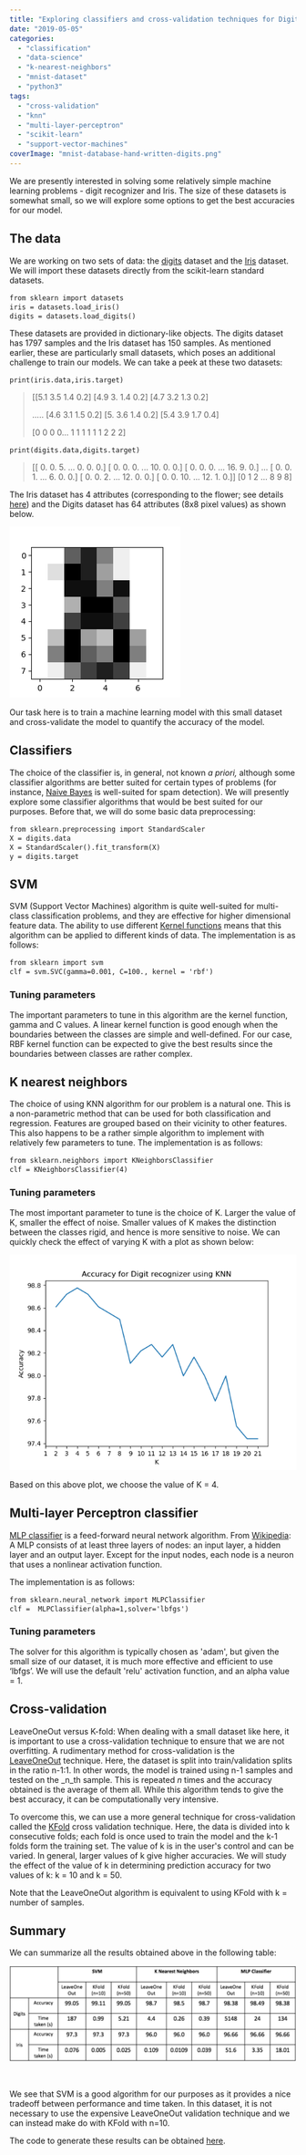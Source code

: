```yaml
---
title: "Exploring classifiers and cross-validation techniques for Digits and Iris datasets"
date: "2019-05-05"
categories: 
  - "classification"
  - "data-science"
  - "k-nearest-neighbors"
  - "mnist-dataset"
  - "python3"
tags: 
  - "cross-validation"
  - "knn"
  - "multi-layer-perceptron"
  - "scikit-learn"
  - "support-vector-machines"
coverImage: "mnist-database-hand-written-digits.png"
---
```


We are presently interested in solving some relatively simple machine learning problems - digit recognizer and Iris. The size of these datasets is somewhat small, so we will explore some options to get the best accuracies for our model. 

## The data

We are working on two sets of data: the [digits](http://archive.ics.uci.edu/ml/datasets/Pen-Based+Recognition+of+Handwritten+Digits) dataset and the [Iris](https://archive.ics.uci.edu/ml/datasets/iris) dataset. We will import these datasets directly from the scikit-learn standard datasets.

```
from sklearn import datasets
iris = datasets.load_iris()
digits = datasets.load_digits()
```

These datasets are provided in dictionary-like objects. The digits dataset has 1797 samples and the Iris dataset has 150 samples. As mentioned earlier, these are particularly small datasets, which poses an additional challenge to train our models. We can take a peek at these two datasets:

```
print(iris.data,iris.target)
```

> \[\[5.1 3.5 1.4 0.2\] \[4.9 3. 1.4 0.2\] \[4.7 3.2 1.3 0.2\]
> 
> ..... \[4.6 3.1 1.5 0.2\] \[5. 3.6 1.4 0.2\] \[5.4 3.9 1.7 0.4\]
> 
> \[0 0 0 0... 1 1 1 1 1 1 2 2 2\]

```
print(digits.data,digits.target)
```

> \[\[ 0. 0. 5. ... 0. 0. 0.\] \[ 0. 0. 0. ... 10. 0. 0.\] \[ 0. 0. 0. ... 16. 9. 0.\] ... \[ 0. 0. 1. ... 6. 0. 0.\] \[ 0. 0. 2. ... 12. 0. 0.\] \[ 0. 0. 10. ... 12. 1. 0.\]\] \[0 1 2 ... 8 9 8\]

The Iris dataset has 4 attributes (corresponding to the flower; see details [here](https://archive.ics.uci.edu/ml/datasets/iris)) and the Digits dataset has 64 attributes (8x8 pixel values) as shown below.

![sphx_glr_plot_digits_last_image_001](/assets/images/sphx_glr_plot_digits_last_image_001.png)

Our task here is to train a machine learning model with this small dataset and cross-validate the model to quantify the accuracy of the model.

## Classifiers

The choice of the classifier is, in general, not known _a priori,_ although some classifier algorithms are better suited for certain types of problems (for instance, [Naive Bayes](https://en.wikipedia.org/wiki/Naive_Bayes_spam_filtering) is well-suited for spam detection). We will presently explore some classifier algorithms that would be best suited for our purposes. Before that, we will do some basic data preprocessing:

```
from sklearn.preprocessing import StandardScaler
X = digits.data
X = StandardScaler().fit_transform(X)
y = digits.target
```

## SVM

SVM (Support Vector Machines) algorithm is quite well-suited for multi-class classification problems, and they are effective for higher dimensional feature data. The ability to use different [Kernel functions](https://scikit-learn.org/stable/modules/svm.html#svm-kernels) means that this algorithm can be applied to different kinds of data. The implementation is as follows:

```
from sklearn import svm
clf = svm.SVC(gamma=0.001, C=100., kernel = 'rbf')
```

### Tuning parameters

The important parameters to tune in this algorithm are the kernel function, gamma and C values. A linear kernel function is good enough when the boundaries between the classes are simple and well-defined. For our case, RBF kernel function can be expected to give the best results since the boundaries between classes are rather complex.

## K nearest neighbors

The choice of using KNN algorithm for our problem is a natural one. This is a non-parametric method that can be used for both classification and regression. Features are grouped based on their vicinity to other features. This also happens to be a rather simple algorithm to implement with relatively few parameters to tune. The implementation is as follows:

```
from sklearn.neighbors import KNeighborsClassifier
clf = KNeighborsClassifier(4)
```

### Tuning parameters

The most important parameter to tune is the choice of K. Larger the value of K, smaller the effect of noise. Smaller values of K makes the distinction between the classes rigid, and hence is more sensitive to noise. We can quickly check the effect of varying K with a plot as shown below:

![KNN](/assets/images/knn.png)

Based on this above plot, we choose the value of K = 4.

## Multi-layer Perceptron classifier

[MLP classifier](https://scikit-learn.org/stable/modules/generated/sklearn.neural_network.MLPClassifier.html#sklearn.neural_network.MLPClassifier) is a feed-forward neural network algorithm. From [Wikipedia](https://en.wikipedia.org/wiki/Multilayer_perceptron): A MLP consists of at least three layers of nodes: an input layer, a hidden layer and an output layer. Except for the input nodes, each node is a neuron that uses a nonlinear activation function.

The implementation is as follows:

```
from sklearn.neural_network import MLPClassifier
clf =  MLPClassifier(alpha=1,solver='lbfgs')
```

### Tuning parameters

The solver for this algorithm is typically chosen as 'adam', but given the small size of our dataset, it is much more effective and efficient to use ‘lbfgs’. We will use the default 'relu' activation function, and an alpha value = 1.

## Cross-validation

LeaveOneOut versus K-fold: When dealing with a small dataset like here, it is important to use a cross-validation technique to ensure that we are not overfitting. A rudimentary method for cross-validation is the [LeaveOneOut](https://scikit-learn.org/stable/modules/generated/sklearn.model_selection.LeaveOneOut.html) technique. Here, the dataset is split into train/validation splits in the ratio n-1:1. In other words, the model is trained using n-1 samples and tested on the _n_th sample. This is repeated _n_ times and the accuracy obtained is the average of them all. While this algorithm tends to give the best accuracy, it can be computationally very intensive.

To overcome this, we can use a more general technique for cross-validation called the [KFold](https://scikit-learn.org/stable/modules/generated/sklearn.model_selection.KFold.html#sklearn.model_selection.KFold) cross validation technique. Here, the data is divided into k consecutive folds; each fold is once used to train the model and the k-1 folds form the training set. The value of k is in the user's control and can be varied. In general, larger values of k give higher accuracies. We will study the effect of the value of k in determining prediction accuracy for two values of k: k = 10 and k = 50.

Note that the LeaveOneOut algorithm is equivalent to using KFold with k = number of samples.

## Summary

We can summarize all the results obtained above in the following table:

![Results](/assets/images/results-2.png)

 

We see that SVM is a good algorithm for our purposes as it provides a nice tradeoff between performance and time taken. In this dataset, it is not necessary to use the expensive LeaveOneOut validation technique and we can instead make do with KFold with n=10.

The code to generate these results can be obtained [here](https://github.com/ajey091/Digits_and_iris/blob/master/Test1.py).
